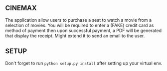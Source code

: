 ## CINEMAX

The application allow users to purchase a seat to watch a movie from a selection of movies. You will be required to enter a (FAKE) credit card as method of payment then upon successful payment, a PDF will be generated that display the receipt. Might extend it to send an email to the user.


## SETUP

Don't forget to run `python setup.py install` after setting up your virtual env.

